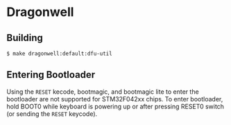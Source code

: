 # Dragonwell

## Building

```
$ make dragonwell:default:dfu-util
```

## Entering Bootloader

Using the `RESET` kecode, bootmagic, and bootmagic lite to enter the bootloader are not supported for STM32F042xx chips. To enter bootloader, hold BOOT0 while keyboard is powering up or after pressing RESET0 switch (or sending the `RESET` keycode).
